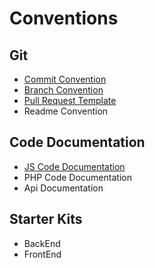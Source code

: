 # Conventions

## Git
- [Commit Convention](git/commit-conv.md)
- [Branch Convention](git/branch-conv.md)
- [Pull Request Template](git/pr-conv.md)
- Readme Convention

## Code Documentation
- [JS Code Documentation](code-docs/frontend.md)
- PHP Code Documentation
- Api Documentation
  
## Starter Kits
- BackEnd
- FrontEnd
